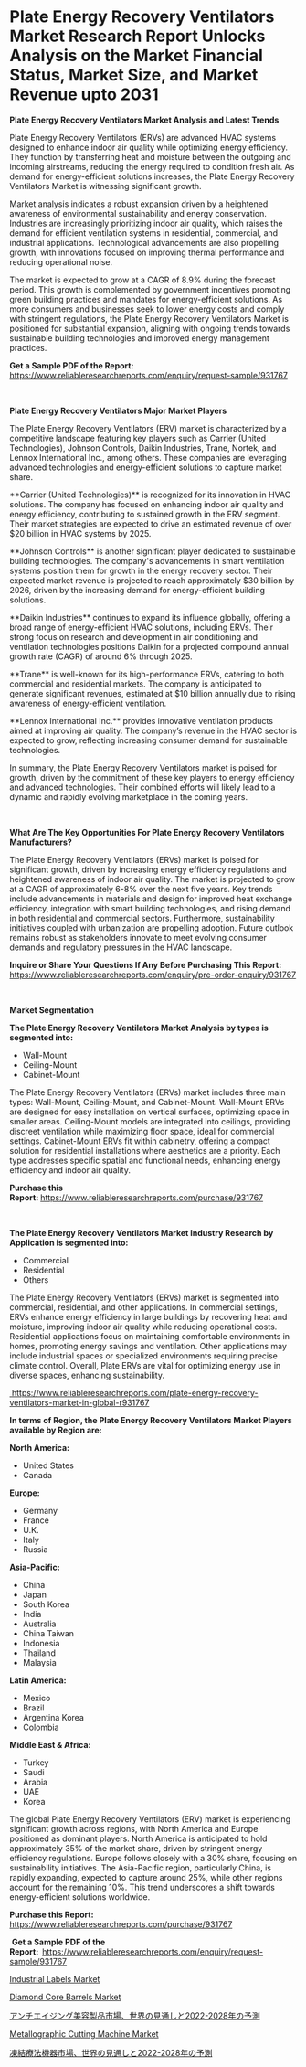 <p><h1>Plate Energy Recovery Ventilators Market Research Report Unlocks Analysis on the Market Financial Status, Market Size, and Market Revenue upto 2031</h1></p><p><strong>Plate Energy Recovery Ventilators Market Analysis and Latest Trends</strong></p>
<p><p>Plate Energy Recovery Ventilators (ERVs) are advanced HVAC systems designed to enhance indoor air quality while optimizing energy efficiency. They function by transferring heat and moisture between the outgoing and incoming airstreams, reducing the energy required to condition fresh air. As demand for energy-efficient solutions increases, the Plate Energy Recovery Ventilators Market is witnessing significant growth.</p><p>Market analysis indicates a robust expansion driven by a heightened awareness of environmental sustainability and energy conservation. Industries are increasingly prioritizing indoor air quality, which raises the demand for efficient ventilation systems in residential, commercial, and industrial applications. Technological advancements are also propelling growth, with innovations focused on improving thermal performance and reducing operational noise.</p><p>The market is expected to grow at a CAGR of 8.9% during the forecast period. This growth is complemented by government incentives promoting green building practices and mandates for energy-efficient solutions. As more consumers and businesses seek to lower energy costs and comply with stringent regulations, the Plate Energy Recovery Ventilators Market is positioned for substantial expansion, aligning with ongoing trends towards sustainable building technologies and improved energy management practices.</p></p>
<p><strong>Get a Sample PDF of the Report:&nbsp;</strong> <a href="https://www.reliableresearchreports.com/enquiry/request-sample/931767">https://www.reliableresearchreports.com/enquiry/request-sample/931767</a></p>
<p>&nbsp;</p>
<p><strong>Plate Energy Recovery Ventilators Major Market Players</strong></p>
<p><p>The Plate Energy Recovery Ventilators (ERV) market is characterized by a competitive landscape featuring key players such as Carrier (United Technologies), Johnson Controls, Daikin Industries, Trane, Nortek, and Lennox International Inc., among others. These companies are leveraging advanced technologies and energy-efficient solutions to capture market share.</p><p>**Carrier (United Technologies)** is recognized for its innovation in HVAC solutions. The company has focused on enhancing indoor air quality and energy efficiency, contributing to sustained growth in the ERV segment. Their market strategies are expected to drive an estimated revenue of over $20 billion in HVAC systems by 2025.</p><p>**Johnson Controls** is another significant player dedicated to sustainable building technologies. The company's advancements in smart ventilation systems position them for growth in the energy recovery sector. Their expected market revenue is projected to reach approximately $30 billion by 2026, driven by the increasing demand for energy-efficient building solutions.</p><p>**Daikin Industries** continues to expand its influence globally, offering a broad range of energy-efficient HVAC solutions, including ERVs. Their strong focus on research and development in air conditioning and ventilation technologies positions Daikin for a projected compound annual growth rate (CAGR) of around 6% through 2025.</p><p>**Trane** is well-known for its high-performance ERVs, catering to both commercial and residential markets. The company is anticipated to generate significant revenues, estimated at $10 billion annually due to rising awareness of energy-efficient ventilation.</p><p>**Lennox International Inc.** provides innovative ventilation products aimed at improving air quality. The company’s revenue in the HVAC sector is expected to grow, reflecting increasing consumer demand for sustainable technologies.</p><p>In summary, the Plate Energy Recovery Ventilators market is poised for growth, driven by the commitment of these key players to energy efficiency and advanced technologies. Their combined efforts will likely lead to a dynamic and rapidly evolving marketplace in the coming years.</p></p>
<p>&nbsp;</p>
<p><strong>What Are The Key Opportunities For Plate Energy Recovery Ventilators Manufacturers?</strong></p>
<p><p>The Plate Energy Recovery Ventilators (ERVs) market is poised for significant growth, driven by increasing energy efficiency regulations and heightened awareness of indoor air quality. The market is projected to grow at a CAGR of approximately 6-8% over the next five years. Key trends include advancements in materials and design for improved heat exchange efficiency, integration with smart building technologies, and rising demand in both residential and commercial sectors. Furthermore, sustainability initiatives coupled with urbanization are propelling adoption. Future outlook remains robust as stakeholders innovate to meet evolving consumer demands and regulatory pressures in the HVAC landscape.</p></p>
<p><strong>Inquire or Share Your Questions If Any Before Purchasing This Report:</strong> <a href="https://www.reliableresearchreports.com/enquiry/pre-order-enquiry/931767">https://www.reliableresearchreports.com/enquiry/pre-order-enquiry/931767</a></p>
<p>&nbsp;</p>
<p><strong>Market Segmentation</strong></p>
<p><strong>The Plate Energy Recovery Ventilators Market Analysis by types is segmented into:</strong></p>
<p><ul><li>Wall-Mount</li><li>Ceiling-Mount</li><li>Cabinet-Mount</li></ul></p>
<p><p>The Plate Energy Recovery Ventilators (ERVs) market includes three main types: Wall-Mount, Ceiling-Mount, and Cabinet-Mount. Wall-Mount ERVs are designed for easy installation on vertical surfaces, optimizing space in smaller areas. Ceiling-Mount models are integrated into ceilings, providing discreet ventilation while maximizing floor space, ideal for commercial settings. Cabinet-Mount ERVs fit within cabinetry, offering a compact solution for residential installations where aesthetics are a priority. Each type addresses specific spatial and functional needs, enhancing energy efficiency and indoor air quality.</p></p>
<p><strong>Purchase this Report:&nbsp;</strong><a href="https://www.reliableresearchreports.com/purchase/931767">https://www.reliableresearchreports.com/purchase/931767</a></p>
<p>&nbsp;</p>
<p><strong>The Plate Energy Recovery Ventilators Market Industry Research by Application is segmented into:</strong></p>
<p><ul><li>Commercial</li><li>Residential</li><li>Others</li></ul></p>
<p><p>The Plate Energy Recovery Ventilators (ERVs) market is segmented into commercial, residential, and other applications. In commercial settings, ERVs enhance energy efficiency in large buildings by recovering heat and moisture, improving indoor air quality while reducing operational costs. Residential applications focus on maintaining comfortable environments in homes, promoting energy savings and ventilation. Other applications may include industrial spaces or specialized environments requiring precise climate control. Overall, Plate ERVs are vital for optimizing energy use in diverse spaces, enhancing sustainability.</p></p>
<p><a href="https://www.reliableresearchreports.com/plate-energy-recovery-ventilators-market-in-global-r931767">&nbsp;https://www.reliableresearchreports.com/plate-energy-recovery-ventilators-market-in-global-r931767</a></p>
<p><strong>In terms of Region, the Plate Energy Recovery Ventilators Market Players available by Region are:</strong></p>
<p>
    <p> <strong> North America: </strong>
        <ul>
            <li>United States</li>
            <li>Canada</li>
        </ul>
        </p> 
    <p> <strong> Europe: </strong>
        <ul>
            <li>Germany</li>
            <li>France</li>
            <li>U.K.</li>
            <li>Italy</li>
            <li>Russia</li>
        </ul>
        </p> 
    <p> <strong> Asia-Pacific: </strong>
        <ul>
            <li>China</li>
            <li>Japan</li>
            <li>South Korea</li>
            <li>India</li>
            <li>Australia</li>
            <li>China Taiwan</li>
            <li>Indonesia</li>
            <li>Thailand</li>
            <li>Malaysia</li>
        </ul>
        </p> 
    <p> <strong> Latin America: </strong>
        <ul>
            <li>Mexico</li>
            <li>Brazil</li>
            <li>Argentina Korea</li>
            <li>Colombia</li>
        </ul>
        </p> 
    <p> <strong> Middle East & Africa: </strong>
        <ul>
            <li>Turkey</li>
            <li>Saudi</li>
            <li>Arabia</li>
            <li>UAE</li>
            <li>Korea</li>
        </ul>
    </p>
    </p>
<p><p>The global Plate Energy Recovery Ventilators (ERV) market is experiencing significant growth across regions, with North America and Europe positioned as dominant players. North America is anticipated to hold approximately 35% of the market share, driven by stringent energy efficiency regulations. Europe follows closely with a 30% share, focusing on sustainability initiatives. The Asia-Pacific region, particularly China, is rapidly expanding, expected to capture around 25%, while other regions account for the remaining 10%. This trend underscores a shift towards energy-efficient solutions worldwide.</p></p>
<p><strong>Purchase this Report: </strong><a href="https://www.reliableresearchreports.com/purchase/931767">https://www.reliableresearchreports.com/purchase/931767</a></p>
<p>&nbsp;<strong>Get a Sample PDF of the Report:&nbsp;&nbsp;</strong><a href="https://www.reliableresearchreports.com/enquiry/request-sample/931767">https://www.reliableresearchreports.com/enquiry/request-sample/931767</a></p>
<p><strong></strong></p>
<p><p><a href="https://issuu.com/reportprime-2/docs/industrial-labels-market-size-2030._3aa03cd8c91256">Industrial Labels Market</a></p><p><a href="https://medium.com/@robertwood655/this-report-on-diamond-core-barrels-market-is-a-comprehensive-analysis-of-market-shares-0e0b7bedf7ad">Diamond Core Barrels Market</a></p><p><a href="https://medium.com/@claudekluttzyvh/anti-aging-beauty-products-market-global-outlook-and-forecast-2022-2028-468bfb107311">アンチエイジング美容製品市場、世界の見通しと2022-2028年の予測</a></p><p><a href="https://www.linkedin.com/pulse/global-metallographic-cutting-machine-market-sector-types-0yc8e?trackingId=xX82Rep%2BTpquXG6SKXMlJQ%3D%3D">Metallographic Cutting Machine Market</a></p><p><a href="https://medium.com/@claudekluttzyvh/cryotherapy-instrument-market-global-outlook-and-forecast-2022-2028-72e37a5f6d4a">凍結療法機器市場、世界の見通しと2022-2028年の予測</a></p></p>